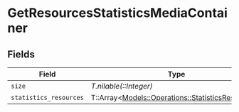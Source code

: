 # GetResourcesStatisticsMediaContainer


## Fields

| Field                                                                                               | Type                                                                                                | Required                                                                                            | Description                                                                                         | Example                                                                                             |
| --------------------------------------------------------------------------------------------------- | --------------------------------------------------------------------------------------------------- | --------------------------------------------------------------------------------------------------- | --------------------------------------------------------------------------------------------------- | --------------------------------------------------------------------------------------------------- |
| `size`                                                                                              | *T.nilable(::Integer)*                                                                              | :heavy_minus_sign:                                                                                  | N/A                                                                                                 | 5497                                                                                                |
| `statistics_resources`                                                                              | T::Array<[Models::Operations::StatisticsResources](../../models/operations/statisticsresources.md)> | :heavy_minus_sign:                                                                                  | N/A                                                                                                 |                                                                                                     |